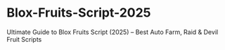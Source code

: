 # Blox-Fruits-Script-2025
Ultimate Guide to Blox Fruits Script (2025) – Best Auto Farm, Raid &amp; Devil Fruit Scripts

